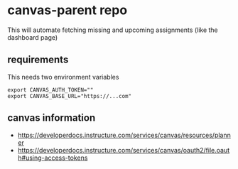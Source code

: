 # canvas-parent repo
This will automate fetching missing and upcoming assignments (like the dashboard page)

## requirements
This needs two environment variables
```
export CANVAS_AUTH_TOKEN=""
export CANVAS_BASE_URL="https://...com"
```

## canvas information
- https://developerdocs.instructure.com/services/canvas/resources/planner
- https://developerdocs.instructure.com/services/canvas/oauth2/file.oauth#using-access-tokens

